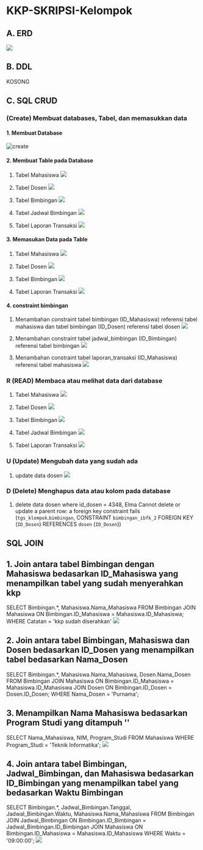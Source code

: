 # KKP-SKRIPSI-Kelompok

## A. ERD

![](foto_tk/gambar%20erd%20new.png)

## B. DDL

KOSONG

## C. SQL CRUD
### (Create) Membuat databases, Tabel, dan memasukkan data
#### 1. Membuat Database

![create](foto_tk/create%20%26%20use%20databs.png)

#### 2. Membuat Table pada Database
1. Tabel Mahasiswa
![](foto_tk/tabel/tabel%20mahasiswa.png)

2. Tabel Dosen
![](foto_tk/tabel/tabel%20dosen.png)

3. Tabel Bimbingan
![](foto_tk/tabel/tabel%20bimbingan.png)

4. Tabel Jadwal Bimbingan
![](foto_tk/tabel/tabel%20jadwal%20bimbingan.png)

5. Tabel Laporan Transaksi
![](foto_tk/tabel/tabel%20laporan_transaksi.png)

#### 3. Memasukan Data pada Table
1. Tabel Mahasiswa
![](foto_tk/insert/insert%20mahasiswa.png)

2. Tabel Dosen
![](foto_tk/insert/insert%20dosen.png)

3. Tabel Bimbingan
![](foto_tk/insert/insert%20bimbingan.png)

4. Tabel Laporan Transaksi
![](foto_tk/insert/insert%20laporan%20transaksi.png)

#### 4. constraint bimbingan

1. Menambahan constraint tabel bimbingan (ID_Mahasiswa) referensi tabel mahasiswa dan tabel bimbingan (ID_Dosen) referensi tabel dosen
![](foto_tk/constraint/constraint%20bimbingan.png)

2. Menambahan constraint tabel jadwal_bimbingan (ID_Bimbingan) referensi tabel bimbingan
![](foto_tk/constraint/constraint%20jadwal%20bimbingan.png)

3. Menambahan constraint tabel laporan_transaksi (ID_Mahasiswa) referensi tabel mahasiswa 
![](foto_tk/constraint/constraint%20laporan%20transaksi.png)

### R (READ) Membaca atau melihat data dari database
1. Tabel Mahasiswa
![](foto_tk/desc/mahasiswa.png)

2. Tabel Dosen
![](foto_tk/desc/dosen.png)

3. Tabel Bimbingan
![](foto_tk/desc/bimbingan.png)

4. Tabel Jadwal Bimbingan
![](foto_tk/desc/jadwal%20bimbingan.png)

5. Tabel Laporan Transaksi
![](foto_tk/desc/laporan%20transaksi.png)

### U (Update) Mengubah data yang sudah ada
1. update data dosen
![](foto_tk/update/update%20dosen.png)


### D (Delete) Menghapus data atau kolom pada database
1. delete data dosen where id_dosen = 4348, Elma
Cannot delete or update a parent row: a foreign key constraint fails (`tgs_klompok`.`bimbingan`, CONSTRAINT `bimbingan_ibfk_2` FOREIGN KEY (`ID_Dosen`) REFERENCES `dosen` (`ID_Dosen`))


## SQL JOIN

## 1. Join antara tabel Bimbingan dengan Mahasiswa bedasarkan ID_Mahasiswa yang menampilkan tabel yang sudah menyerahkan kkp 
SELECT Bimbingan.*, Mahasiswa.Nama_Mahasiswa
FROM Bimbingan
JOIN Mahasiswa ON Bimbingan.ID_Mahasiswa = Mahasiswa.ID_Mahasiswa;
WHERE Catatan = 'kkp sudah diserahkan'
![](foto_tk/join/15.png)

## 2. Join antara tabel Bimbingan, Mahasiswa dan Dosen bedasarkan ID_Dosen yang menampilkan tabel bedasarkan Nama_Dosen
SELECT Bimbingan.*, Mahasiswa.Nama_Mahasiswa, Dosen.Nama_Dosen
FROM Bimbingan
JOIN Mahasiswa ON Bimbingan.ID_Mahasiswa = Mahasiswa.ID_Mahasiswa
JOIN Dosen ON Bimbingan.ID_Dosen = Dosen.ID_Dosen;
WHERE Nama_Dosen = 'Purnama';


## 3. Menampilkan Nama Mahasiswa bedasarkan Program Studi yang ditampuh ''
SELECT Nama_Mahasiswa, NIM, Program_Studi
FROM Mahasiswa 
WHERE Program_Studi = 'Teknik Informatika';
![](foto_tk/join/14.png)

## 4. Join antara tabel Bimbingan, Jadwal_Bimbingan, dan Mahasiswa bedasarkan ID_Bimbingan yang menampilkan tabel yang bedasarkan Waktu Bimbingan
SELECT Bimbingan.*, Jadwal_Bimbingan.Tanggal, Jadwal_Bimbingan.Waktu, Mahasiswa.Nama_Mahasiswa
FROM Bimbingan
JOIN Jadwal_Bimbingan ON Bimbingan.ID_Bimbingan = Jadwal_Bimbingan.ID_Bimbingan
JOIN Mahasiswa ON Bimbingan.ID_Mahasiswa = Mahasiswa.ID_Mahasiswa
WHERE Waktu = '09:00:00';
![](foto_tk/join/16.png)